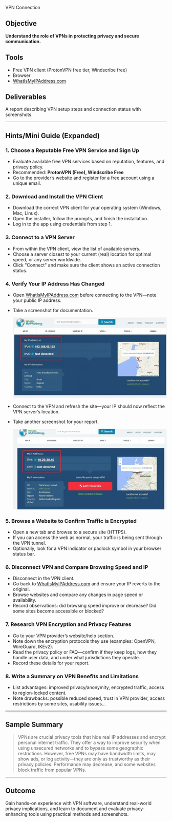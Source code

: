 VPN Connection 

## Objective
**Understand the role of VPNs in protecting privacy and secure communication.**

## Tools
- Free VPN client (ProtonVPN free tier, Windscribe free)
- Browser
- [WhatIsMyIPAddress.com](https://www.whatismyipaddress.com/)

## Deliverables
A report describing VPN setup steps and connection status with screenshots.

---

## Hints/Mini Guide (Expanded)

### 1. Choose a Reputable Free VPN Service and Sign Up
- Evaluate available free VPN services based on reputation, features, and privacy policy.
- Recommended: **ProtonVPN (Free), Windscribe Free**
- Go to the provider’s website and register for a free account using a unique email.

### 2. Download and Install the VPN Client
- Download the correct VPN client for your operating system (Windows, Mac, Linux).
- Open the installer, follow the prompts, and finish the installation.
- Log in to the app using credentials from step 1.

### 3. Connect to a VPN Server
- From within the VPN client, view the list of available servers.
- Choose a server closest to your current (real) location for optimal speed, or any server worldwide.
- Click "Connect" and make sure the client shows an active connection status.

### 4. Verify Your IP Address Has Changed
- Open [WhatIsMyIPAddress.com](https://www.whatismyipaddress.com/) before connecting to the VPN—note your public IP address.
- Take a screenshot for documentation.

  ![Original Public IP Screenshot](image.png)

- Connect to the VPN and refresh the site—your IP should now reflect the VPN server’s location.
- Take another screenshot for your report.

  ![VPN Public IP Screenshot](image-1.png)

### 5. Browse a Website to Confirm Traffic is Encrypted
- Open a new tab and browse to a secure site (HTTPS).
- If you can access the web as normal, your traffic is being sent through the VPN tunnel.
- Optionally, look for a VPN indicator or padlock symbol in your browser status bar.

### 6. Disconnect VPN and Compare Browsing Speed and IP
- Disconnect in the VPN client.
- Go back to [WhatIsMyIPAddress.com](https://www.whatismyipaddress.com/) and ensure your IP reverts to the original.
- Browse websites and compare any changes in page speed or availability.
- Record observations: did browsing speed improve or decrease? Did some sites become accessible or blocked?

### 7. Research VPN Encryption and Privacy Features
- Go to your VPN provider’s website/help section.
- Note down the encryption protocols they use (examples: OpenVPN, WireGuard, IKEv2).
- Read the privacy policy or FAQ—confirm if they keep logs, how they handle user data, and under what jurisdictions they operate.
- Record these details for your report.

### 8. Write a Summary on VPN Benefits and Limitations
- List advantages: improved privacy/anonymity, encrypted traffic, access to region-locked content.
- Note drawbacks: possible reduced speed, trust in VPN provider, access restrictions by some sites, usability issues...

---

## Sample Summary

> VPNs are crucial privacy tools that hide real IP addresses and encrypt personal internet traffic. They offer a way to improve security when using unsecured networks and to bypass some geographic restrictions. However, free VPNs may have bandwidth limits, may show ads, or log activity—they are only as trustworthy as their privacy policies. Performance may decrease, and some websites block traffic from popular VPNs.

---

## Outcome

Gain hands-on experience with VPN software, understand real-world privacy implications, and learn to document and evaluate privacy-enhancing tools using practical methods and screenshots.
